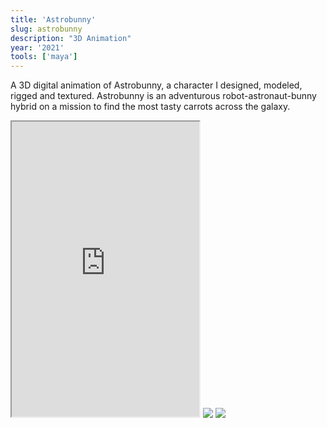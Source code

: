 ```yaml
---
title: 'Astrobunny'
slug: astrobunny
description: "3D Animation"
year: '2021'
tools: ['maya']
---
```


A 3D digital animation of Astrobunny, a character I designed, modeled, rigged and textured. Astrobunny is an adventurous robot-astronaut-bunny hybrid on a mission to find the most tasty carrots across the galaxy.

<div class="flex flex-col space-y-5 p-5">
  <iframe width="auto" height="472" src="https://www.youtube.com/embed/pa0JvobwU2M" title="Youtube"></iframe>
  <img src="/assets/astrobunny/1sketches.jpg">
  <img src="/assets/astrobunny/model.jpg">
</div>